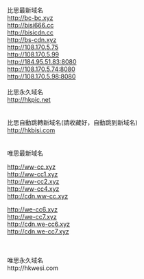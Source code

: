 比思最新域名<br>
http://bc-bc.xyz<br>
http://bisi666.cc<br>
http://bisicdn.cc<br>
http://bs-cdn.xyz<br>
http://108.170.5.75<br>
http://108.170.5.99<br>
http://184.95.51.83:8080<br>
http://108.170.5.74:8080<br>
http://108.170.5.98:8080<br>
<br>
比思永久域名<br>
http://hkpic.net<br>
<br>
<br>
比思自動跳轉新域名(請收藏好，自動跳到新域名)<br>
http://hkbisi.com<br>
<br>
<br>
唯思最新域名<br>



http://ww-cc.xyz<br>
http://ww-cc1.xyz<br>
http://ww-cc2.xyz<br>
http://ww-cc4.xyz<br>
http://cdn.ww-cc.xyz<br>

http://we-cc6.xyz<br>
http://we-cc7.xyz<br>
http://cdn.we-cc6.xyz<br>
http://cdn.we-cc7.xyz<br>


<br>
<br>
唯思永久域名<br>
http://hkwesi.com<br>
<br>
<br>

